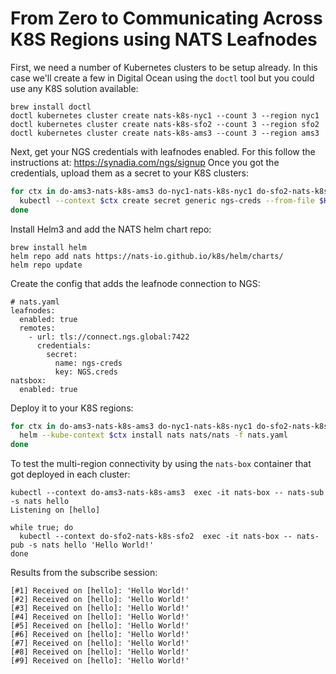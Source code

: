 # From Zero to Communicating Across K8S Regions using NATS Leafnodes

First, we need a number of Kubernetes clusters to be setup already. In
this case we'll create a few in Digital Ocean using the `doctl` tool but
you could use any K8S solution available:

```
brew install doctl
doctl kubernetes cluster create nats-k8s-nyc1 --count 3 --region nyc1
doctl kubernetes cluster create nats-k8s-sfo2 --count 3 --region sfo2
doctl kubernetes cluster create nats-k8s-ams3 --count 3 --region ams3
```

Next, get your NGS credentials with leafnodes enabled.  For this follow the instructions at: https://synadia.com/ngs/signup
Once you got the credentials, upload them as a secret to your K8S clusters:

```sh
for ctx in do-ams3-nats-k8s-ams3 do-nyc1-nats-k8s-nyc1 do-sfo2-nats-k8s-sfo2; do
  kubectl --context $ctx create secret generic ngs-creds --from-file $HOME/.nkeys/creds/synadia/NGS/NGS.creds
done
```

Install Helm3 and add the NATS helm chart repo:

```
brew install helm
helm repo add nats https://nats-io.github.io/k8s/helm/charts/
helm repo update
```

Create the config that adds the leafnode connection to NGS:

```
# nats.yaml
leafnodes:
  enabled: true
  remotes:
    - url: tls://connect.ngs.global:7422
      credentials:
        secret:
          name: ngs-creds
          key: NGS.creds
natsbox:
  enabled: true
```

Deploy it to your K8S regions:

```sh
for ctx in do-ams3-nats-k8s-ams3 do-nyc1-nats-k8s-nyc1 do-sfo2-nats-k8s-sfo2; do
  helm --kube-context $ctx install nats nats/nats -f nats.yaml
done
```

To test the multi-region connectivity by using the `nats-box` container that got deployed in each cluster:

```
kubectl --context do-ams3-nats-k8s-ams3  exec -it nats-box -- nats-sub -s nats hello
Listening on [hello]

while true; do
  kubectl --context do-sfo2-nats-k8s-sfo2  exec -it nats-box -- nats-pub -s nats hello 'Hello World!'
done
```

Results from the subscribe session:

```
[#1] Received on [hello]: 'Hello World!'
[#2] Received on [hello]: 'Hello World!'
[#3] Received on [hello]: 'Hello World!'
[#4] Received on [hello]: 'Hello World!'
[#5] Received on [hello]: 'Hello World!'
[#6] Received on [hello]: 'Hello World!'
[#7] Received on [hello]: 'Hello World!'
[#8] Received on [hello]: 'Hello World!'
[#9] Received on [hello]: 'Hello World!'
```
